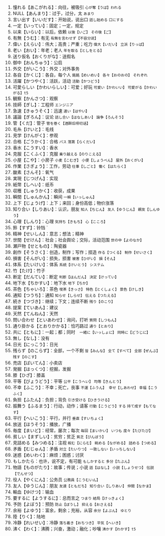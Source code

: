 1. 憧れる【あこがれる】：向往，被吸引 `心が奪【うば】われる` 
2. NULL【あんまり】：过于，过分，太 `あまり`　
3. 言い出す【いいだす】：开始说，说出口 `話し始める` `口にする`　
4. 一定【いってい】：固定；一定，规定
5. 以来【いらい】：以后，依赖 `以後【いご】` `その後【ご】`　
6. 有無【うむ】：有无 `有無を言わせず【不容分说】` 
7. 偉い【えらい】：伟大；高贵；严重；吃力 `偉大【いだい】` `立派【りっぱ】`　
8. 老い【おい】：年老；老人 `年を取る【としをとる】`　
9. 送り仮名【おくりがな】：送假名
10. 御中【おんちゅう】：公启
11. 外交【がいこう】：外交；对外事务
12. 各自【かくじ】：各自，每个人 `銘銘【めいめい】` `各々【おのおの】` `それぞれ` 　
13. 活躍【かつやく】：活跃，活动 `活動【かつどう】`　
14. 可愛らしい【かわいらしい】：可爱；好玩 `可愛い【かわいい】` `可愛がる【かわいがる】t5` 
15. 観察【かんさつ】：观察
16. 技師【ぎし】：工程师 `エンジニア`　
17. 急速【きゅうそく】：迅速 `速い【はやい】`　
18. 議論【ぎろん】：议论 `話し合い【はなしあい】` `論争【ろんそう】`　
19. 管【くだ】：管子 `管を巻く【酒醉后唠叨话】` 
20. 毛糸【けいと】：毛线
21. 見学【けんがく】：参观
22. 合格【ごうかく】：合格 `パス` `落第【らくだい】`　
23. 香水【こうすい】：香水
24. 克服【こくふく】：克服 `乗り越える【のりこえる】`　
25. 小屋【こや】：小房子 `小麦【こむぎ】` `小便【しょうべん】` `屋外【おくがい】`　
26. 作業【さぎょう】：工作，劳动 `仕事【しごと】` `働く【はたらく】`　
27. 酸素【さんそ】：氧气
28. 実現【じつげん】：实现
29. 紙幣【しへい】：纸币
30. 収穫【しゅうかく】：收获，成果
31. 瞬間【しゅんかん】：瞬间 `一瞬【いっしゅん】`　
32. 上下【じょうげ】：上下；来回；身份高低；物价涨落
33. 知り合い【しりあい】：认识，朋友 `知人【ちじん】` `友人【ゆうじん】` `親友【しんゆう】`　
34. 心理【しんり】：心理 `気持ち【きもち】` `心【こころ】`　
35. 鈴【すず】：铃铛 `
36. 精神【せいしん】：意志；想法；精神
37. 世間【せけん】：社会；社会舆论；交际，活动范围 `世の中【よのなか】`　
38. 瀬戸物【せともの】：陶瓷器
39. 創作【そうさく】：创造，制作；写作；捏造 `作る【つくる】` `制作【せいさく】`　
40. 損害【そんがい】：损失，损害 `被害【ひがい】` `損【そん】`　
41. 体系【たいけい】：体系 `系統【けいとう】` `システム`　
42. 竹【たけ】：竹子
43. 断定【だんてい】：断定 `判断【はんだん】` `決定【けってい】`　
44. 地下水【ちかすい】：地下水 `地下【ちか】`　
45. 茶色【ちゃいろ】：茶色 `喫茶【きっさ】` `特色【とくしょく】` `景色【けしき】`　
46. 通知【つうち】：通知 `知らせ【しらせ】` `伝える【つたえる】`　
47. 続き【つづき】：继续；下文；连续不断 `残り【のこり】`　
48. 提案【ていあん】：建议
49. 天然【てんねん】：天然 
50. 問い合わせ【といあわせ】：询问，打听 `質問【しつもん】`　
51. 通り掛かる【とおりかかる】：恰巧路过 `通り【とおり】`　
52. 共に【ともに】：一起；都；同时　`一緒に【いっしょに】` `同時に【どうじに】`　
53. 無し【なし】：没有
54. 日光【にっこう】：日光
55. 残らず【のこらず】：全部，一个不剩 `皆【みんな】` `全て【すべて】` `全部【ぜんぶ】` `残す【のこす】`　
56. 売店【ばいてん】：小卖店 
57. 発掘【はっくつ】：挖掘，发掘
58. 膝【ひざ】：膝盖
59. 平等【びょうどう】：平等 `公平【こうへい】` `均等【きんとう】`
60. 不幸【ふこう】：不幸；死亡，丧事 `不運【ふうん】`　`幸せ【しあわせ】` `幸福【こうふく】`　
61. 負担【ふたん】：负担；背负 `引き受ける【ひきうける】`　
62. 振舞う【ふるまう】：行动，动作；请客 `行動【こうどう】する` `持て成す【もてなす】`　
63. 平行【へいこう】：平行，并行 `垂直【すいちょく】`　
64. 放送【ほうそう】：播放，广播
65. 毎度【まいど】：经常，屡次；每次 `毎回【まいかい】` `いつも` `度々【たびたび】`　
66. 貧しい【まずしい】：贫穷；贫乏 `貧乏【びんぼう】`　
67. 見詰める【みつめる】：注视 `睨む【にらむ】` `眺める【ながめる】` `詰める【つめる】`　
68. 矛盾【むじゅん】：矛盾 `対立【たいりつ】` `一致しない【いっちしない】`　
69. 迷惑【めいわく】：麻烦；困惑；讨厌 
70. もしかたら：也许，说不定，有可能 `もしかすると` `多分【たぶん】`　
71. 物語【ものがたり】：故事；传说；小说 `話【はなし】` `小説【しょうせつ】` `伝説【でんせつ】`　
72. 役人【やくにん】：公务员 `公務員【こうむいん】`　
73. 友人【ゆうじん】：朋友 `友達【ともだち】` `知り合い【しりあい】` `仲間【なかま】`　
74. 輸血【ゆけつ】：输血
75. 要するに【ようするに】：总而言之 `つまり` `結局【けっきょく】`　
76. 予防【よぼう】：预防 `防止【ぼうし】` `抑える【おさえる】`　
77. 余裕【よゆう】：富余，剩余；充裕，从容 `余分【よぶん】` `ゆとり`
78. 陸【りく】：陆地
79. 冷静【れいせい】：冷静 `落ち着き【おちつき】` `平気【へいき】`
80. 沸く【わく】：沸腾；兴奋，激动；融化；吵嚷 `沸かす【わかす】t5`